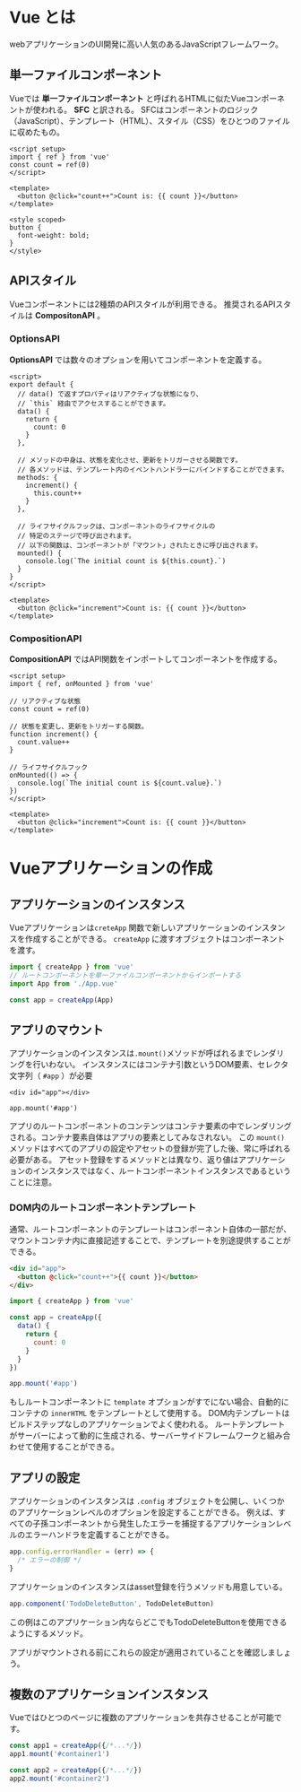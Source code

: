 # Vue とは
webアプリケーションのUI開発に高い人気のあるJavaScriptフレームワーク。

## 単一ファイルコンポーネント
Vueでは __単一ファイルコンポーネント__ と呼ばれるHTMLに似たVueコンポーネントが使われる。
__SFC__ と訳される。
SFCはコンポーネントのロジック（JavaScript）、テンプレート（HTML）、スタイル（CSS）をひとつのファイルに収めたもの。

```vue
<script setup>
import { ref } from 'vue'
const count = ref(0)
</script>

<template>
  <button @click="count++">Count is: {{ count }}</button>
</template>

<style scoped>
button {
  font-weight: bold;
}
</style>
```

## APIスタイル
Vueコンポーネントには2種類のAPIスタイルが利用できる。
推奨されるAPIスタイルは __CompositonAPI__ 。
### OptionsAPI
__OptionsAPI__ では数々のオプションを用いてコンポーネントを定義する。

```vue
<script>
export default {
  // data() で返すプロパティはリアクティブな状態になり、
  // `this` 経由でアクセスすることができます。
  data() {
    return {
      count: 0
    }
  },

  // メソッドの中身は、状態を変化させ、更新をトリガーさせる関数です。
  // 各メソッドは、テンプレート内のイベントハンドラーにバインドすることができます。
  methods: {
    increment() {
      this.count++
    }
  },

  // ライフサイクルフックは、コンポーネントのライフサイクルの
  // 特定のステージで呼び出されます。
  // 以下の関数は、コンポーネントが「マウント」されたときに呼び出されます。
  mounted() {
    console.log(`The initial count is ${this.count}.`)
  }
}
</script>

<template>
  <button @click="increment">Count is: {{ count }}</button>
</template>
```

### CompositionAPI
__CompositionAPI__ ではAPI関数をインポートしてコンポーネントを作成する。

```vue
<script setup>
import { ref, onMounted } from 'vue'

// リアクティブな状態
const count = ref(0)

// 状態を変更し、更新をトリガーする関数。
function increment() {
  count.value++
}

// ライフサイクルフック
onMounted(() => {
  console.log(`The initial count is ${count.value}.`)
})
</script>

<template>
  <button @click="increment">Count is: {{ count }}</button>
</template>
```

# Vueアプリケーションの作成
## アプリケーションのインスタンス
Vueアプリケーションは`creteApp` 関数で新しいアプリケーションのインスタンスを作成することができる。
`createApp` に渡すオブジェクトはコンポーネントを渡す。

```js
import { createApp } from 'vue'
// ルートコンポーネントを単一ファイルコンポーネントからインポートする
import App from './App.vue'

const app = createApp(App)
```

## アプリのマウント
アプリケーションのインスタンスは`.mount()`メソッドが呼ばれるまでレンダリングを行いわない。
インスタンスにはコンテナ引数というDOM要素、セレクタ文字列（ `#app` ）が必要

```HTML:DOM
<div id="app"></div>
```

```js:
app.mount('#app')
```

アプリのルートコンポーネントのコンテンツはコンテナ要素の中でレンダリングされる。コンテナ要素自体はアプリの要素としてみなされない。
この `mount()` メソッドはすべてのアプリの設定やアセットの登録が完了した後、常に呼ばれる必要がある。
アセット登録をするメソッドとは異なり、返り値はアプリケーションのインスタンスではなく、ルートコンポーネントインスタンスであるということに注意。

### DOM内のルートコンポーネントテンプレート
通常、ルートコンポーネントのテンプレートはコンポーネント自体の一部だが、マウントコンテナ内に直接記述することで、テンプレートを別途提供することができる。

```html
<div id="app">
  <button @click="count++">{{ count }}</button>
</div>
```

```js
import { createApp } from 'vue'

const app = createApp({
  data() {
    return {
      count: 0
    }
  }
})

app.mount('#app')
```

もしルートコンポーネントに `template` オプションがすでにない場合、自動的にコンテナの `innerHTML` をテンプレートとして使用する。
DOM内テンプレートはビルドステップなしのアプリケーションでよく使われる。
ルートテンプレートがサーバーによって動的に生成される、サーバーサイドフレームワークと組み合わせて使用することができる。

## アプリの設定
アプリケーションのインスタンスは `.config` オブジェクトを公開し、いくつかのアプリケーションレベルのオプションを設定することができる。
例えば、すべての子孫コンポーネントから発生したエラーを捕捉するアプリケーションレベルのエラーハンドラを定義することができる。

```js
app.config.errorHandler = (err) => {
  /* エラーの制御 */
}
```

アプリケーションのインスタンスはasset登録を行うメソッドも用意している。

```js
app.component('TodoDeleteButton', TodoDeleteButton)
```

この例はこのアプリケーション内ならどこでもTodoDeleteButtonを使用できるようにするメソッド。

アプリがマウントされる前にこれらの設定が適用されていることを確認しましょう。

## 複数のアプリケーションインスタンス
Vueではひとつのページに複数のアプリケーションを共存させることが可能です。

```js
const app1 = createApp({/*...*/})
app1.mount('#container1')

const app2 = createApp({/*...*/})
app2.mount('#container2')
```

